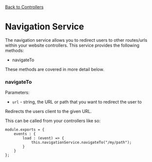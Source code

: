 [Back to Controllers](/src/support.documentation/websites/controllers)

# Navigation Service

The navigation service allows you to redirect users to other routes/urls within your website controllers. This service provides the following methods:

*   navigateTo

These methods are covered in more detail below.

### navigateTo

Parameters:

*   `url` - string, the URL or path that you want to redirect the user to

Redirects the users client to the given URL.

This can be called from your controllers like so:

```
module.exports = {
	events : {
		load : (event) => {
			this.navigationService.navigateTo("/my/path");
		}
	}
};
```